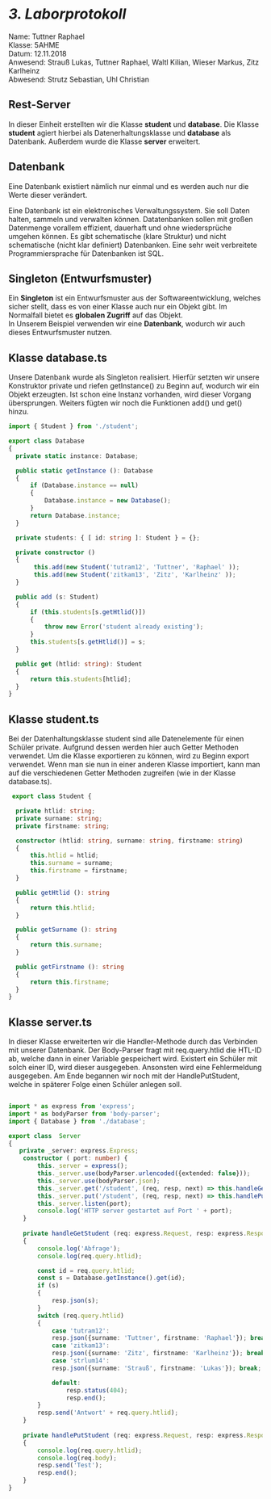 # *3. Laborprotokoll*

  Name: Tuttner Raphael   
  Klasse: 5AHME   
  Datum: 12.11.2018   
  Anwesend: Strauß Lukas, Tuttner Raphael, Waltl Kilian, Wieser Markus, Zitz Karlheinz    
  Abwesend: Strutz Sebastian, Uhl Christian

  ## Rest-Server
  
In dieser Einheit erstellten wir die Klasse **student** und **database**. Die Klasse **student** agiert hierbei als Datenerhaltungsklasse und **database** als Datenbank. Außerdem wurde die Klasse **server** erweitert.



  ## Datenbank
Eine Datenbank existiert nämlich nur einmal und es werden auch nur die Werte dieser verändert. 

Eine Datenbank ist ein elektronisches Verwaltungssystem. Sie soll Daten halten, sammeln und verwalten können. Datatenbanken sollen mit großen Datenmenge vorallem effizient, dauerhaft und ohne wiedersprüche umgehen können. Es gibt schematische (klare Struktur) und nicht schematische (nicht klar definiert) Datenbanken. Eine sehr weit verbreitete Programmiersprache für Datenbanken ist SQL.



  ## Singleton (Entwurfsmuster)
  
Ein **Singleton** ist ein Entwurfsmuster aus der Softwareentwicklung, welches sicher stellt, dass es von einer Klasse auch nur ein Objekt gibt. Im Normalfall bietet es **globalen Zugriff** auf das Objekt.  
In Unserem Beispiel verwenden wir eine **Datenbank**, wodurch wir auch dieses Entwurfsmuster nutzen.

  ## Klasse database.ts
  
Unsere Datenbank wurde als Singleton realisiert. Hierfür setzten wir unsere Konstruktor private und riefen getInstance() zu Beginn auf, wodurch wir ein Objekt erzeugten. Ist schon eine Instanz vorhanden, wird dieser Vorgang übersprungen. Weiters fügten wir noch die Funktionen add() und get() hinzu.
  
  ```typescript
import { Student } from './student';

export class Database
{
    private static instance: Database;

    public static getInstance (): Database
    {
        if (Database.instance == null)
        {
            Database.instance = new Database();
        }
        return Database.instance;
    }

    private students: { [ id: string ]: Student } = {};

    private constructor ()
    {
         this.add(new Student('tutram12', 'Tuttner', 'Raphael' ));
         this.add(new Student('zitkam13', 'Zitz', 'Karlheinz' ));
    }

    public add (s: Student)
    {
        if (this.students[s.getHtlid()])
        {
            throw new Error('student already existing');
        }
        this.students[s.getHtlid()] = s;
    }

    public get (htlid: string): Student
    {
        return this.students[htlid];
    }
}

  ```
  
  ## Klasse student.ts
  
Bei der Datenhaltungsklasse student sind alle Datenelemente für einen Schüler private. Aufgrund dessen werden hier auch Getter Methoden verwendet. Um die Klasse exportieren zu können, wird zu Beginn export verwendet. Wenn man sie nun in einer anderen Klasse importiert, kann man auf die verschiedenen Getter Methoden zugreifen (wie in der Klasse database.ts).
  
  
  ```typescript
   export class Student {

    private htlid: string;
    private surname: string;
    private firstname: string;

    constructor (htlid: string, surname: string, firstname: string)
    {
        this.htlid = htlid;
        this.surname = surname;
        this.firstname = firstname;
    }

    public getHtlid (): string
    {
        return this.htlid;
    }

    public getSurname (): string
    {
        return this.surname;
    }

    public getFirstname (): string
    {
        return this.firstname;
    }
}
  ```
  
  ## Klasse server.ts
  
In dieser Klasse erweiterten wir die Handler-Methode durch das Verbinden mit unserer Datenbank. Der Body-Parser fragt mit req.query.htlid die HTL-ID ab, welche dann in einer Variable gespeichert wird. Existert ein Schüler mit solch einer ID, wird dieser ausgegeben. Ansonsten wird eine Fehlermeldung ausgegeben. Am Ende begannen wir noch mit der HandlePutStudent, welche in späterer Folge einen Schüler anlegen soll.
  
  
```typescript

import * as express from 'express';
import * as bodyParser from 'body-parser';
import { Database } from './database';

export class  Server
{
   private _server: express.Express;
    constructor ( port: number) {
        this._server = express(); 
        this._server.use(bodyParser.urlencoded({extended: false}));
        this._server.use(bodyParser.json);
        this._server.get('/student', (req, resp, next) => this.handleGetStudent(req, resp, next));
        this._server.put('/student', (req, resp, next) => this.handlePutStudent(req, resp, next));
        this._server.listen(port); 
        console.log('HTTP server gestartet auf Port ' + port);
    }
    
    private handleGetStudent (req: express.Request, resp: express.Response, next: express.NextFunction)
    {
        console.log('Abfrage');
        console.log(req.query.htlid);

        const id = req.query.htlid;
        const s = Database.getInstance().get(id);
        if (s)
        {
            resp.json(s);
        }
        switch (req.query.htlid)
        {
            case 'tutram12':
            resp.json({surname: 'Tuttner', firstname: 'Raphael'}); break;
            case 'zitkam13':
            resp.json({surname: 'Zitz', firstname: 'Karlheinz'}); break;
            case 'strlum14':
            resp.json({surname: 'Strauß', firstname: 'Lukas'}); break;

            default:
                resp.status(404);
                resp.end();
        }
        resp.send('Antwort' + req.query.htlid);
    }
    
    private handlePutStudent (req: express.Request, resp: express.Response, next: express.NextFunction)
    {
        console.log(req.query.htlid);
        console.log(req.body);
        resp.send('Test');
        resp.end();
    }
}
```

